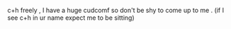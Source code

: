 c+h freely , I have a huge cudcomf so don't be shy to come up to me . (if I see c+h in ur name expect me to be sitting)
[](https://media.tenor.com/wf8FWPVuUcUAAAAm/pochita-chainsaw-man.webp)


<!--
**DBYTEZ/DBYTEZ** is a ✨ _special_ ✨ repository because its `README.md` (this file) appears on your GitHub profile.

Here are some ideas to get you started:

- 🔭 I’m currently working on ...
- 🌱 I’m currently learning ...
- 👯 I’m looking to collaborate on ...
- 🤔 I’m looking for help with ...
- 💬 Ask me about ...
- 📫 How to reach me: ...
- 😄 Pronouns: ...
- ⚡ Fun fact: ...
-->
